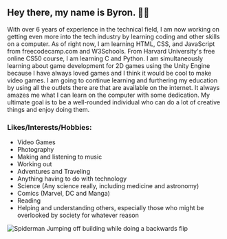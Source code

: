 ## Hey there, my name is Byron. 👋🏽

With over 6 years of experience in the technical field, I am now working on getting even more into the tech industry by learning coding and other skills on a computer. As of right now, I am learning HTML, CSS, and JavaScript from freecodecamp.com and W3Schools. From Harvard University's free online CS50 course, I am learning C and Python. I am simultaneously learning about game development for 2D games using the Unity Engine because I have always loved games and I think it would be cool to make video games.
I am going to continue learning and furthering my education by using all the outlets there are that are available on the internet. It always amazes me what I can learn on the computer with some dedication. My ultimate goal is to be a well-rounded individual who can do a lot of creative things and enjoy doing them.

### Likes/Interests/Hobbies:
* Video Games
* Photography
* Making and listening to music
* Working out
* Adventures and Traveling
* Anything having to do with technology
* Science (Any science really, including medicine and astronomy)
* Comics (Marvel, DC and Manga)
* Reading
* Helping and understanding others, especially those who might be overlooked by society for whatever reason

![Spiderman Jumping off building while doing a backwards flip](https://media1.giphy.com/media/l46C5YyhNUlhFLlio/giphy.gif?cid=790b7611df538b7cde8e1da81dbf01e0500ed0304bd8c917&rid=giphy.gif&ct=g) 
